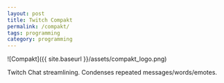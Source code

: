 ```yaml
---
layout: post
title: Twitch Compakt
permalink: /compakt/
tags: programming
category: programming
---
```


![Compakt]({{ site.baseurl }}/assets/compakt_logo.png)

Twitch Chat streamlining. Condenses repeated messages/words/emotes.
